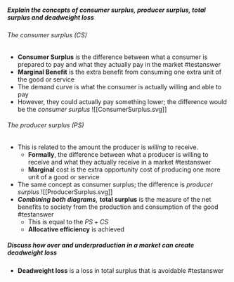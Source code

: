 ##### Explain the concepts of consumer surplus, producer surplus, total surplus and deadweight loss
###### The *consumer* surplus ($CS$)
- **Consumer Surplus** is the difference between what a consumer is prepared to pay and what they actually pay in the market #testanswer 
- **Marginal Benefit** is the extra benefit from consuming one extra unit of the good or service
- The demand curve is what the consumer is actually willing and able to pay
- However, they could actually pay something lower; the difference would be the *consumer surplus*
![[ConsumerSurplus.svg]]

###### The *producer* surplus ($PS$)
- This is related to the amount the producer is *willing* to receive.
	- **Formally**, the difference between what a producer is willing to receive and what they actually receive in a market #testanswer 
	- **Marginal** cost is the extra opportunity cost of producing one more unit of a good or service
- The same concept as consumer surplus; the difference is *producer surplus*
![[ProducerSurplus.svg]]
- ***Combining both diagrams,*** **total surplus** is the measure of the net benefits to society from the production and consumption of the good #testanswer 
	- This is equal to the $PS+CS$
	- **Allocative efficiency** is achieved

##### Discuss how over and underproduction in a market can create deadweight loss
- **Deadweight loss** is a loss in total surplus that is avoidable #testanswer 